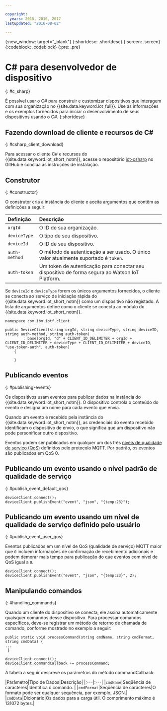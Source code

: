 ```yaml
---

copyright:
  years: 2015, 2016, 2017
lastupdated: "2016-08-02"

---
```


{:new_window: target="_blank"}
{:shortdesc: .shortdesc}
{:screen: .screen}
{:codeblock: .codeblock}
{:pre: .pre}


# ﻿C# para desenvolvedor de dispositivo
{: #c_sharp}

É possível usar o C# para construir e customizar dispositivos que interagem com sua organização no {{site.data.keyword.iot_full}}. Use as informações e os exemplos fornecidos para iniciar o desenvolvimento de seus dispositivos usando o C#.
{:shortdesc}

## Fazendo download de cliente e recursos de C#
{: #csharp_client_download}

Para acessar o cliente C# e recursos do {{site.data.keyword.iot_short_notm}}, acesse o repositório [iot-csharp](https://github.com/ibm-watson-iot/iot-csharp) no GitHub e conclua as instruções de instalação.


## Construtor
{: #constructor}

O construtor cria a instância do cliente e aceita argumentos que contêm as definições a seguir:

|Definição |Descrição |
|:---|:---|
|`orgId`|O ID de sua organização.|
|`deviceType`|O tipo de seu dispositivo.|
|`deviceId` |O ID de seu dispositivo.|
|`auth-method`   |O método de autenticação a ser usado. O único valor atualmente suportado é `token`.|
|`auth-token`   |Um token de autenticação para conectar seu dispositivo de forma segura ao Watson IoT Platform.|


Se `deviceId` e `deviceType` forem os únicos argumentos fornecidos, o cliente se conecta ao serviço de iniciação rápida do {{site.data.keyword.iot_short_notm}} como um dispositivo não registado. A lista de argumentos define como o cliente se conecta ao módulo do {{site.data.keyword.iot_short_notm}}.


```
namespace com.ibm.iotf.client

public DeviceClient(string orgId, string deviceType, string deviceID, string auth-method, string auth-token)
        : base(orgId, "d" + CLIENT_ID_DELIMITER + orgId + CLIENT_ID_DELIMITER + deviceType + CLIENT_ID_DELIMITER + deviceID, "use-token-auth", auth-token)
    {

    }
```

## Publicando eventos
{: #publishing-events}

Os dispositivos usam eventos para publicar dados na instância do {{site.data.keyword.iot_short_notm}}. O dispositivo controla o conteúdo do evento e designa um nome para cada evento que envia.

Quando um evento é recebido pela instância do {{site.data.keyword.iot_short_notm}}, as credenciais do evento recebido identificam o dispositivo de envio, o que significa que um dispositivo não pode personificar outro dispositivo.

Eventos podem ser publicados em qualquer um dos três [níveis de qualidade de serviço (QoS)](../mqtt.html#managed-devices) definidos pelo protocolo MQTT. Por padrão, os eventos são publicados em QoS 0.


## Publicando um evento usando o nível padrão de qualidade de serviço
{: #publish_event_default_qos}

```
deviceClient.connect();
deviceClient.publishEvent("event", "json", "{temp:23}");
```


## Publicando um evento usando um nível de qualidade de serviço definido pelo usuário
{: #publish_event_user_qos}

Eventos publicados em um nível de QoS (qualidade de serviço) MQTT maior que `0` incluem informações de confirmação de recebimento adicionais e podem demorar mais tempo para publicação do que eventos com nível de QoS igual a `0`.


```
deviceClient.connect();
deviceClient.publishEvent("event", "json", "{temp:23}", 2);
```

## Manipulando comandos
{: #handling_commands}

Quando um cliente do dispositivo se conecta, ele assina automaticamente quaisquer comandos desse dispositivo. Para processar comandos específicos, deve-se registrar um método de retorno de chamada de comando, conforme mostrado no exemplo a seguir:

```
public static void processCommand(string cmdName, string cmdFormat, string cmdData) {
...
 }
```

```
deviceClient.connect();
deviceClient.commandCallback += processCommand;
```
A tabela a seguir descreve os parâmetros do método commandCallback:

|Parâmetro|Tipo de Dados|Descrição|
|:---|:---|
|`cmdName`|Seqüência de caracteres|Identifica o comando. |
|`cmdFormat`|Seqüência de caracteres|O formato pode ser qualquer sequência, por exemplo, JSON.|
|`cmdData`|Dicionário|Os dados para a carga útil. O comprimento máximo é 131072 bytes.|
